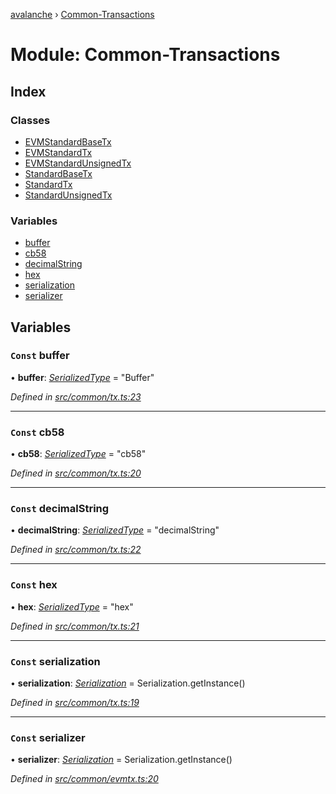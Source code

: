 [avalanche](../README.md) › [Common-Transactions](common_transactions.md)

# Module: Common-Transactions

## Index

### Classes

* [EVMStandardBaseTx](../classes/common_transactions.evmstandardbasetx.md)
* [EVMStandardTx](../classes/common_transactions.evmstandardtx.md)
* [EVMStandardUnsignedTx](../classes/common_transactions.evmstandardunsignedtx.md)
* [StandardBaseTx](../classes/common_transactions.standardbasetx.md)
* [StandardTx](../classes/common_transactions.standardtx.md)
* [StandardUnsignedTx](../classes/common_transactions.standardunsignedtx.md)

### Variables

* [buffer](common_transactions.md#const-buffer)
* [cb58](common_transactions.md#const-cb58)
* [decimalString](common_transactions.md#const-decimalstring)
* [hex](common_transactions.md#const-hex)
* [serialization](common_transactions.md#const-serialization)
* [serializer](common_transactions.md#const-serializer)

## Variables

### `Const` buffer

• **buffer**: *[SerializedType](src_utils.md#serializedtype)* = "Buffer"

*Defined in [src/common/tx.ts:23](https://github.com/ava-labs/avalanchejs/blob/ae78dee/src/common/tx.ts#L23)*

___

### `Const` cb58

• **cb58**: *[SerializedType](src_utils.md#serializedtype)* = "cb58"

*Defined in [src/common/tx.ts:20](https://github.com/ava-labs/avalanchejs/blob/ae78dee/src/common/tx.ts#L20)*

___

### `Const` decimalString

• **decimalString**: *[SerializedType](src_utils.md#serializedtype)* = "decimalString"

*Defined in [src/common/tx.ts:22](https://github.com/ava-labs/avalanchejs/blob/ae78dee/src/common/tx.ts#L22)*

___

### `Const` hex

• **hex**: *[SerializedType](src_utils.md#serializedtype)* = "hex"

*Defined in [src/common/tx.ts:21](https://github.com/ava-labs/avalanchejs/blob/ae78dee/src/common/tx.ts#L21)*

___

### `Const` serialization

• **serialization**: *[Serialization](../classes/utils_serialization.serialization.md)* = Serialization.getInstance()

*Defined in [src/common/tx.ts:19](https://github.com/ava-labs/avalanchejs/blob/ae78dee/src/common/tx.ts#L19)*

___

### `Const` serializer

• **serializer**: *[Serialization](../classes/utils_serialization.serialization.md)* = Serialization.getInstance()

*Defined in [src/common/evmtx.ts:20](https://github.com/ava-labs/avalanchejs/blob/ae78dee/src/common/evmtx.ts#L20)*
